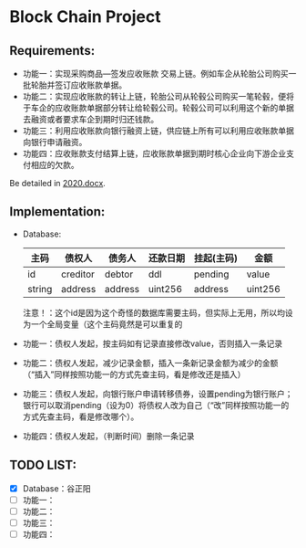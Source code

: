 # Block Chain Project

## Requirements:

- 功能一：实现采购商品—签发应收账款 交易上链。例如车企从轮胎公司购买一批轮胎并签订应收账款单据。
- 功能二：实现应收账款的转让上链，轮胎公司从轮毂公司购买一笔轮毂，便将于车企的应收账款单据部分转让给轮毂公司。轮毂公司可以利用这个新的单据去融资或者要求车企到期时归还钱款。
- 功能三：利用应收账款向银行融资上链，供应链上所有可以利用应收账款单据向银行申请融资。
- 功能四：应收账款支付结算上链，应收账款单据到期时核心企业向下游企业支付相应的欠款。

Be detailed in [2020.docx](https://github.com/guzy0324/block_chain_project/releases/download/v0.0.0/2020.docx).

## Implementation:

- Database:

    |主码   |债权人     |债务人      |还款日期     |挂起(主码)|金额    |
    |------|-----------|-----------|-------------|---------|-------|
    |id    |creditor   |debtor     |ddl          |pending  |value  |
    |string|address    |address    |uint256      |address  |uint256|

    注意！：这个id是因为这个奇怪的数据库需要主码，但实际上无用，所以均设为一个全局变量（这个主码竟然是可以重复的

- 功能一：债权人发起，按主码如有记录直接修改value，否则插入一条记录

- 功能二：债权人发起，减少记录金额，插入一条新记录金额为减少的金额（“插入”同样按照功能一的方式先查主码，看是修改还是插入）

- 功能三：债权人发起，向银行账户申请转移债券，设置pending为银行账户；银行可以取消pending（设为0）将债权人改为自己（“改”同样按照功能一的方式先查主码，看是修改哪个）。

- 功能四：债权人发起，（判断时间）删除一条记录

## TODO LIST:

- [x] Database：谷正阳
- [ ] 功能一：
- [ ] 功能二：
- [ ] 功能三：
- [ ] 功能四：